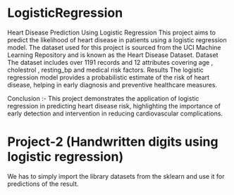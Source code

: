 # LogisticRegression
Heart Disease Prediction Using Logistic Regression This project aims to predict the likelihood of heart disease in patients using a logistic regression model. The dataset used for this project is sourced from the UCI Machine Learning Repository and is known as the Heart Disease Dataset.
Dataset
The dataset includes over 1191 records and 12 attributes covering age , cholestrol , resting_bp and medical risk factors.
Results
The logistic regression model provides a probabilistic estimate of the risk of heart disease, helping in early diagnosis and preventive healthcare measures.

Conclusion :-
This project demonstrates the application of logistic regression in predicting heart disease risk, highlighting the importance of early detection and intervention in reducing cardiovascular complications.

# Project-2 (Handwritten digits using logistic regression)
We has to simply import the library datasets from the sklearn and use it for predictions of the result.
